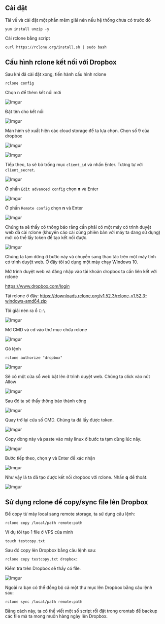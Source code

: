 
## Cài đặt

Tải về và cài đặt một phần mêm giải nén nếu hệ thống chưa có trước đó

    yum install unzip -y

Cài rclone bằng script

    curl https://rclone.org/install.sh | sudo bash

## Cấu hình rclone kết nối với Dropbox

Sau khi đã cài đặt xong, tiến hành cấu hình rclone

    rclone config

Chọn n để thêm kết nối mới

![Imgur](https://i.imgur.com/CO0eXfI.png)

Đặt tên cho kết nối

![Imgur](https://i.imgur.com/re7jixs.png)

Màn hình sẽ xuất hiện các cloud storage để ta lựa chọn. Chọn số 9 của dropbox

![Imgur](https://i.imgur.com/SSfzvzT.png)

![Imgur](https://i.imgur.com/rX7iIFF.png)

Tiếp theo, ta sẽ bỏ trống mục `client_id` và nhấn Enter. Tương tự với `client_secret`.

![Imgur](https://i.imgur.com/30NWoem.png)

Ở phần `Edit advanced config` chọn **n** và Enter

![Imgur](https://i.imgur.com/qLxlGp6.png)

Ở phần `Remote config` chọn **n** và Enter

![Imgur](https://i.imgur.com/hsokLUg.png)

Chúng ta sẽ thấy có thông báo rằng cần phải có một máy có trình duyệt web đã cài rclone (khuyến cáo cài cùng phiên bản với máy ta đang sử dụng) mới có thể lấy token để tạo kết nối được.

![Imgur](https://i.imgur.com/hypkc5Z.png)

Chúng ta tạm dừng ở bước này và chuyển sang thao tác trên một máy tính có  trình duyệt web. Ở đây tôi sử dụng một máy chạy Windows 10.

Mở trình duyệt web và đăng nhập vào tài khoản dropbox ta cần liên kết với rclone

https://www.dropbox.com/login

Tải rclone ở đây: https://downloads.rclone.org/v1.52.3/rclone-v1.52.3-windows-amd64.zip

Tôi giải nén ra ổ `C:\`

![Imgur](https://i.imgur.com/aSg3xq3.png)

Mở CMD và cd vào thư mục chứa rclone

![Imgur](https://i.imgur.com/zNiZcPx.png)

Gõ lệnh 
    
    rclone authorize "dropbox"

![Imgur](https://i.imgur.com/Mv17Sqd.png)

Sẽ có một cửa sổ web bật lên ở trình duyệt web. Chúng ta click vào nút Allow

![Imgur](https://i.imgur.com/WJlpCB7.png)

Sau đó ta sẽ thấy thông báo thành công

![Imgur](https://i.imgur.com/uJY1qqP.png)

Quay trở lại cửa số CMD. Chúng ta đã lấy được token. 

![Imgur](https://i.imgur.com/GBM6YQV.png)

Copy dòng này và paste vào máy linux ở bước ta tạm dừng lúc nãy.

![Imgur](https://i.imgur.com/XOjXrXt.png)

Bước tiếp theo, chọn **y** và Enter để xác nhận

![Imgur](https://i.imgur.com/GTncEzy.png)

Như vậy là ta đã tạo được kết nối dropbox với rclone. Nhấn **q** để thoát.

![Imgur](https://i.imgur.com/uFEU3uj.png)

## Sử dụng rclone để copy/sync file lên Dropbox

Để copy từ máy local sang remote storage, ta sử dụng câu lệnh:

    rclone copy /local/path remote:path

Ví dụ tôi tạo 1 file ở VPS của mình

    touch testcopy.txt

Sau đó copy lên Dropbox bằng câu lệnh sau:

    rclone copy testcopy.txt dropbox:

Kiểm tra trên Dropbox sẽ thấy có file.

![Imgur](https://i.imgur.com/WTTbJCt.png)

Ngoài ra bạn có thể đồng bộ cả một thư mục lên Dropbox bằng câu lệnh sau:

    rclone sync /local/path remote:path

Bằng cách này, ta có thể viết một số script rồi đặt trong crontab để backup các file mà ta mong muốn hàng ngày lên Dropbox.

